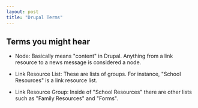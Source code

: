 ```yaml
---
layout: post
title: "Drupal Terms"
---
```


## Terms you might hear

- Node: Basically means "content" in Drupal. Anything from a link resource to a news message is considered a node.

- Link Resource List: These are lists of groups. For instance, "School Resources" is a link resource list.

- Link Resource Group: Inside of "School Resources" there are other lists such as "Family Resources" and "Forms".

